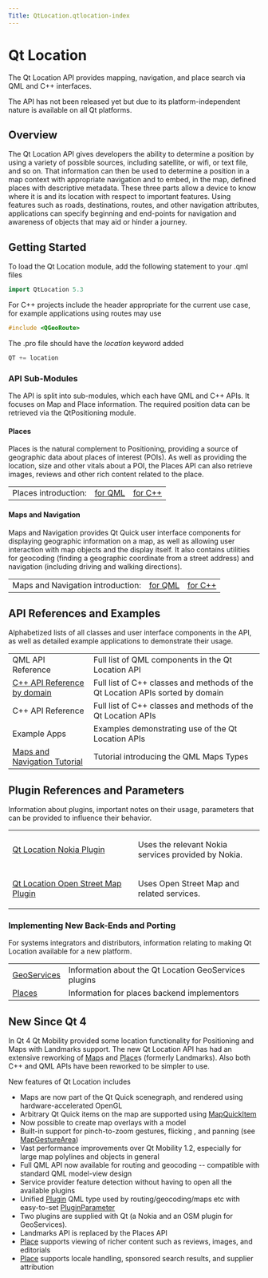 ```yaml
---
Title: QtLocation.qtlocation-index
---
```

        
Qt Location
===========

<span class="subtitle"></span>
<span id="details"></span>
The Qt Location API provides mapping, navigation, and place search via QML and C++ interfaces.

The API has not been released yet but due to its platform-independent nature is available on all Qt platforms.

<span id="overview"></span>
Overview
--------

The Qt Location API gives developers the ability to determine a position by using a variety of possible sources, including satellite, or wifi, or text file, and so on. That information can then be used to determine a position in a map context with appropriate navigation and to embed, in the map, defined places with descriptive metadata. These three parts allow a device to know where it is and its location with respect to important features. Using features such as roads, destinations, routes, and other navigation attributes, applications can specify beginning and end-points for navigation and awareness of objects that may aid or hinder a journey.

<span id="getting-started"></span>
Getting Started
---------------

To load the Qt Location module, add the following statement to your .qml files

``` cpp
import QtLocation 5.3
```

For C++ projects include the header appropriate for the current use case, for example applications using routes may use

``` cpp
#include <QGeoRoute> 
```

The .pro file should have the *location* keyword added

``` cpp
QT += location
```

<span id="api-sub-modules"></span>
### API Sub-Modules

The API is split into sub-modules, which each have QML and C++ APIs. It focuses on Map and Place information. The required position data can be retrieved via the QtPositioning module.

<span id="places"></span>
#### Places

Places is the natural complement to Positioning, providing a source of geographic data about places of interest (POIs). As well as providing the location, size and other vitals about a POI, the Places API can also retrieve images, reviews and other rich content related to the place.

|                      |                                                         |                                                         |
|----------------------|---------------------------------------------------------|---------------------------------------------------------|
| Places introduction: | [for QML](../QtLocation.location-places-qml.md) | [for C++](../QtLocation.location-places-cpp.md) |

<span id="maps-and-navigation"></span>
#### Maps and Navigation

Maps and Navigation provides Qt Quick user interface components for displaying geographic information on a map, as well as allowing user interaction with map objects and the display itself. It also contains utilities for geocoding (finding a geographic coordinate from a street address) and navigation (including driving and walking directions).

|                                   |                                                       |                                                       |
|-----------------------------------|-------------------------------------------------------|-------------------------------------------------------|
| Maps and Navigation introduction: | [for QML](../QtLocation.location-maps-qml.md) | [for C++](../QtLocation.location-maps-cpp.md) |

<span id="api-references-and-examples"></span>
API References and Examples
---------------------------

Alphabetized lists of all classes and user interface components in the API, as well as detailed example applications to demonstrate their usage.

|                                                                             |                                                                               |
|-----------------------------------------------------------------------------|-------------------------------------------------------------------------------|
| QML API Reference                                                           | Full list of QML components in the Qt Location API                            |
| [C++ API Reference by domain](../QtLocation.qtlocation-cpp.md)      | Full list of C++ classes and methods of the Qt Location APIs sorted by domain |
| C++ API Reference                                                           | Full list of C++ classes and methods of the Qt Location APIs                  |
| Example Apps                                                                | Examples demonstrating use of the Qt Location APIs                            |
| [Maps and Navigation Tutorial](../QtLocation.qml-location5-maps.md) | Tutorial introducing the QML Maps Types                                       |

<span id="plugin-references-and-parameters"></span>
Plugin References and Parameters
--------------------------------

Information about plugins, important notes on their usage, parameters that can be provided to influence their behavior.

<table>
<colgroup>
<col width="50%" />
<col width="50%" />
</colgroup>
<tbody>
<tr class="odd">
<td><p><a href="QtLocation.location-plugin-nokia.md">Qt Location Nokia Plugin</a></p></td>
<td><p>Uses the relevant Nokia services provided by Nokia.</p></td>
</tr>
<tr class="even">
<td><p><a href="QtLocation.location-plugin-osm.md">Qt Location Open Street Map Plugin</a></p></td>
<td><p>Uses Open Street Map and related services.</p></td>
</tr>
</tbody>
</table>

<span id="implementing-new-back-ends-and-porting"></span>
### Implementing New Back-Ends and Porting

For systems integrators and distributors, information relating to making Qt Location available for a new platform.

|                                                                |                                                       |
|----------------------------------------------------------------|-------------------------------------------------------|
| [GeoServices](../QtLocation.qtlocation-geoservices.md) | Information about the Qt Location GeoServices plugins |
| [Places](../QtLocation.location-places-backend.md)     | Information for places backend implementors           |

<span id="new-since-qt-4"></span>
New Since Qt 4
--------------

In Qt 4 Qt Mobility provided some location functionality for Positioning and Maps with Landmarks support. The new Qt Location API has had an extensive reworking of [Map](../QtLocation.Map.md)s and [Place](../QtLocation.Place.md)s (formerly Landmarks). Also both C++ and QML APIs have been reworked to be simpler to use.

New features of Qt Location includes

-   Maps are now part of the Qt Quick scenegraph, and rendered using hardware-accelerated OpenGL
-   Arbitrary Qt Quick items on the map are supported using [MapQuickItem](../QtLocation.MapQuickItem.md)
-   Now possible to create map overlays with a model
-   Built-in support for pinch-to-zoom gestures, flicking , and panning (see [MapGestureArea](../QtLocation.MapGestureArea.md))
-   Vast performance improvements over Qt Mobility 1.2, especially for large map polylines and objects in general
-   Full QML API now available for routing and geocoding -- compatible with standard QML model-view design
-   Service provider feature detection without having to open all the available plugins
-   Unified [Plugin](../QtLocation.Plugin.md) QML type used by routing/geocoding/maps etc with easy-to-set [PluginParameter](../QtLocation.PluginParameter.md)
-   Two plugins are supplied with Qt (a Nokia and an OSM plugin for GeoServices).
-   Landmarks API is replaced by the Places API
-   [Place](../QtLocation.Place.md) supports viewing of richer content such as reviews, images, and editorials
-   [Place](../QtLocation.Place.md) supports locale handling, sponsored search results, and supplier attribution


